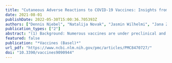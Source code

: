 ```yaml
---
title: "Cutaneous Adverse Reactions to COVID-19 Vaccines: Insights from an Immuno-Dermatological Perspective"
date: 2021-08-01
publishDate: 2022-05-30T15:00:36.705393Z
authors: ["Dennis Niebel", "Natalija Novak", "Jasmin Wilhelmi", "Jana Ziob", "Dagmar Wilsmann-Theis", "Thomas Bieber", "Joerg Wenzel", "Christine Braegelmann"]
publication_types: ["2"]
abstract: "(1) Background: Numerous vaccines are under preclinical and clinical development for prevention of severe course and lethal outcome of coronavirus disease 2019 (COVID-19). In light of high efficacy rates and satisfactory safety profiles, some agents have already reached approval and are now distributed worldwide, with varying availability. Real-world data on cutaneous adverse drug reactions (ADRs) remain limited. (2) Methods: We performed a literature research concerning cutaneous ADRs to different COVID-19 vaccines, and incorporated our own experiences. (3) Results: Injection site reactions are the most frequent side effects arising from all vaccine types. Moreover, delayed cutaneous ADRs may occur after several days, either as a primary manifestation or as a flare of a pre-existing inflammatory dermatosis. Cutaneous ADRs may be divided according to their cytokine profile, based on the preponderance of specific T-cell subsets (i.e., Th1, Th2, Th17/22, Tregs). Specific cutaneous ADRs mimic immunogenic reactions to the natural infection with SARS-CoV-2, which is associated with an abundance of type I interferons. (4) Conclusions: Further studies are required in order to determine the best suitable vaccine type for individual groups of patients, including patients suffering from chronic inflammatory dermatoses."
featured: false
publication: "*Vaccines (Basel)*"
url_pdf: "https://www.ncbi.nlm.nih.gov/pmc/articles/PMC8470727/"
doi: "10.3390/vaccines9090944"
---
```


